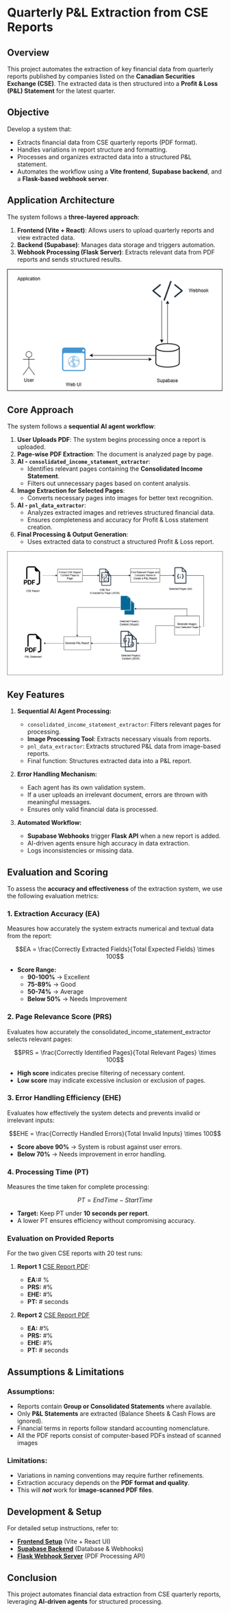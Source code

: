 # Quarterly P&L Extraction from CSE Reports

## Overview
This project automates the extraction of key financial data from quarterly reports published by companies listed on the **Canadian Securities Exchange (CSE)**. The extracted data is then structured into a **Profit & Loss (P&L) Statement** for the latest quarter.

## Objective
Develop a system that:
- Extracts financial data from CSE quarterly reports (PDF format).
- Handles variations in report structure and formatting.
- Processes and organizes extracted data into a structured P&L statement.
- Automates the workflow using a **Vite frontend**, **Supabase backend**, and a **Flask-based webhook server**.


## Application Architecture

The system follows a **three-layered approach**:
1. **Frontend (Vite + React)**: Allows users to upload quarterly reports and view extracted data.
2. **Backend (Supabase)**: Manages data storage and triggers automation.
3. **Webhook Processing (Flask Server)**: Extracts relevant data from PDF reports and sends structured results.

![System Flow](docs/images/flow.png)

## Core Approach

The system follows a **sequential AI agent workflow**:
1. **User Uploads PDF**: The system begins processing once a report is uploaded.
2. **Page-wise PDF Extraction**: The document is analyzed page by page.
3. **AI - `consolidated_income_statement_extractor`**:
   - Identifies relevant pages containing the **Consolidated Income Statement**.
   - Filters out unnecessary pages based on content analysis.
4. **Image Extraction for Selected Pages**:
   - Converts necessary pages into images for better text recognition.
5. **AI - `pnl_data_extractor`**:
   - Analyzes extracted images and retrieves structured financial data.
   - Ensures completeness and accuracy for Profit & Loss statement creation.
6. **Final Processing & Output Generation**:
   - Uses extracted data to construct a structured Profit & Loss report.

![System Flow](docs/images/core-process.png)



## Key Features

1. **Sequential AI Agent Processing:**
   - `consolidated_income_statement_extractor`: Filters relevant pages for processing.
   - **Image Processing Tool**: Extracts necessary visuals from reports.
   - `pnl_data_extractor`: Extracts structured P&L data from image-based reports.
   - Final function: Structures extracted data into a P&L report.

2. **Error Handling Mechanism:**
   - Each agent has its own validation system.
   - If a user uploads an irrelevant document, errors are thrown with meaningful messages.
   - Ensures only valid financial data is processed.

3. **Automated Workflow:**
   - **Supabase Webhooks** trigger **Flask API** when a new report is added.
   - AI-driven agents ensure high accuracy in data extraction.
   - Logs inconsistencies or missing data.


## Evaluation and Scoring

To assess the **accuracy and effectiveness** of the extraction system, we use the following evaluation metrics:

### 1. **Extraction Accuracy (EA)**

Measures how accurately the system extracts numerical and textual data from the report:

```math
EA = \frac{Correctly Extracted Fields}{Total Expected Fields} \times 100
```
- **Score Range:**
  - **90-100%** → Excellent
  - **75-89%** → Good
  - **50-74%** → Average
  - **Below 50%** → Needs Improvement

### 2. **Page Relevance Score (PRS)**
Evaluates how accurately the consolidated_income_statement_extractor selects relevant pages:

```math
PRS = \frac{Correctly Identified Pages}{Total Relevant Pages} \times 100
```

- **High score** indicates precise filtering of necessary content.
- **Low score** may indicate excessive inclusion or exclusion of pages.

### 3. **Error Handling Efficiency (EHE)**
Evaluates how effectively the system detects and prevents invalid or irrelevant inputs:

```math
EHE = \frac{Correctly Handled Errors}{Total Invalid Inputs} \times 100
```

- **Score above 90%** → System is robust against user errors.
- **Below 70%** → Needs improvement in error handling.

### 4. **Processing Time (PT)**
Measures the time taken for complete processing:

```math
PT = End Time - Start Time
```

- **Target:** Keep PT under **10 seconds per report**.
- A lower PT ensures efficiency without compromising accuracy.


### Evaluation on Provided Reports

For the two given CSE reports with 20 test runs:
1. **Report 1** [CSE Report PDF](https://cdn.cse.lk/cmt/upload_report_file/771_1730893408597.pdf):
   - **EA:**# %
   - **PRS:** #%
   - **EHE:** #%
   - **PT:** # seconds


2. **Report 2** [CSE Report PDF](https://cdn.cse.lk/cmt/upload_report_file/670_1731321532619.pdf)
   - **EA:** #%
   - **PRS:** #%
   - **EHE:** #%
   - **PT:** # seconds



## Assumptions & Limitations

### Assumptions:
- Reports contain **Group or Consolidated Statements** where available.
- Only **P&L Statements** are extracted (Balance Sheets & Cash Flows are ignored).
- Financial terms in reports follow standard accounting nomenclature.
- All the PDF reports consist of computer-based PDFs instead of scanned images
### Limitations:
- Variations in naming conventions may require further refinements.
- Extraction accuracy depends on the **PDF format and quality**.
- This will ***not*** work for **image-scanned PDF files**.

## Development & Setup
For detailed setup instructions, refer to:
- **[Frontend Setup](frontend/README.md)** (Vite + React UI)
- **[Supabase Backend](backend-scripts/README.md)** (Database & Webhooks)
- **[Flask Webhook Server](data-extractor-webhook/README.md)** (PDF Processing API)

## Conclusion
This project automates financial data extraction from CSE quarterly reports, leveraging **AI-driven agents** for structured processing.
